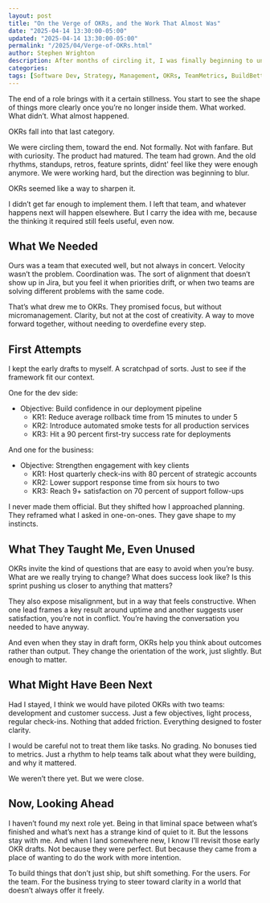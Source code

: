 ```yaml
---
layout: post
title: "On the Verge of OKRs, and the Work That Almost Was"
date: "2025-04-14 13:30:00-05:00"
updated: "2025-04-14 13:30:00-05:00"
permalink: "/2025/04/Verge-of-OKRs.html"
author: Stephen Wrighton
description: After months of circling it, I was finally beginning to understand how OKRs might work for our team. Not as a checkbox or another dashboard. But as a way to create alignment without micromanagement. Clarity without control. They gave shape to a kind of outcome-focused leadership that I want to keep practicing. The kind that starts with intent, and trusts the team to chart the path.
categories: 
tags: [Software Dev, Strategy, Management, OKRs, TeamMetrics, BuildBetterSoftware, Leadership]
---  
```




The end of a role brings with it a certain stillness. You start to see the shape of things more clearly once you’re no longer inside them. What worked. What didn’t. What almost happened.

OKRs fall into that last category.

We were circling them, toward the end. Not formally. Not with fanfare. But with curiosity. The product had matured. The team had grown. And the old rhythms, standups, retros, feature sprints, didnt' feel like they were enough anymore. We were working hard, but the direction was beginning to blur.

OKRs seemed like a way to sharpen it.

I didn’t get far enough to implement them. I left that team, and whatever happens next will happen elsewhere. But I carry the idea with me, because the thinking it required still feels useful, even now.

## What We Needed
Ours was a team that executed well, but not always in concert. Velocity wasn’t the problem. Coordination was. The sort of alignment that doesn’t show up in Jira, but you feel it when priorities drift, or when two teams are solving different problems with the same code.

That’s what drew me to OKRs. They promised focus, but without micromanagement. Clarity, but not at the cost of creativity. A way to move forward together, without needing to overdefine every step.

## First Attempts
I kept the early drafts to myself. A scratchpad of sorts. Just to see if the framework fit our context.

One for the dev side:

* Objective: Build confidence in our deployment pipeline
    * KR1: Reduce average rollback time from 15 minutes to under 5
    * KR2: Introduce automated smoke tests for all production services
    * KR3: Hit a 90 percent first-try success rate for deployments

And one for the business:

* Objective: Strengthen engagement with key clients
    * KR1: Host quarterly check-ins with 80 percent of strategic accounts
    * KR2: Lower support response time from six hours to two
    * KR3: Reach 9+ satisfaction on 70 percent of support follow-ups

I never made them official. But they shifted how I approached planning. They reframed what I asked in one-on-ones. They gave shape to my instincts.

## What They Taught Me, Even Unused
OKRs invite the kind of questions that are easy to avoid when you’re busy. What are we really trying to change? What does success look like? Is this sprint pushing us closer to anything that matters?

They also expose misalignment, but in a way that feels constructive. When one lead frames a key result around uptime and another suggests user satisfaction, you’re not in conflict. You’re having the conversation you needed to have anyway.

And even when they stay in draft form, OKRs help you think about outcomes rather than output. They change the orientation of the work, just slightly. But enough to matter.

## What Might Have Been Next
Had I stayed, I think we would have piloted OKRs with two teams: development and customer success. Just a few objectives, light process, regular check-ins. Nothing that added friction. Everything designed to foster clarity.

I would be careful not to treat them like tasks. No grading. No bonuses tied to metrics. Just a rhythm to help teams talk about what they were building, and why it mattered.

We weren’t there yet. But we were close.

## Now, Looking Ahead
I haven’t found my next role yet. Being in that liminal space between what’s finished and what’s next has a strange kind of quiet to it. But the lessons stay with me. And when I land somewhere new, I know I’ll revisit those early OKR drafts. Not because they were perfect. But because they came from a place of wanting to do the work with more intention.

To build things that don’t just ship, but shift something. For the users. For the team. For the business trying to steer toward clarity in a world that doesn’t always offer it freely.